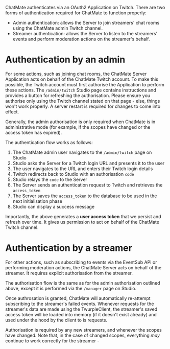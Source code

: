 ChatMate authenticates via an OAuth2 Application on Twitch. There are two forms of authentication required for ChatMate to function properly:
- Admin authentication: allows the Server to join streamers' chat rooms using the ChatMate admin Twitch channel.
- Streamer authentication: allows the Server to listen to the streamers' events and perform moderation actions on the streamer's behalf.

# Authentication by an admin
For some actions, such as joining chat rooms, the ChatMate Server Application acts on behalf of the ChatMate Twitch account. To make this possible, the Twitch account must first authorise the Application to perform these actions. The `/admin/twitch` Studio page contains instructions and provides a button for refreshing the authorisation. Please ensure you authorise only using the Twitch channel stated on that page - else, things won't work properly. A server restart is required for changes to come into effect.

Generally, the admin authorisation is only required when ChatMate is in administrative mode (for example, if the scopes have changed or the access token has expired).

The authentication flow works as follows:

1. The ChatMate admin user navigates to the `/admin/twitch` page on Studio
2. Studio asks the Server for a Twitch login URL and presents it to the user
3. The user navigates to the URL and enters their Twitch login details
4. Twitch redirects back to Studio with an authorisation `code`
5. Studio relays the `code` to the Server
6. The Server sends an authentication request to Twitch and retrieves the `access_token`
7. The Server saves the `access_token` to the database to be used in the next initialisation phase
8. Studio can display a success message

Importantly, the above generates a **user access token** that we persist and refresh over time. It gives us permission to act on behalf of the ChatMate Twitch channel.

# Authentication by a streamer
For other actions, such as subscribing to events via the EventSub API or performing moderation actions, the ChatMate Server acts on behalf of the streamer. It requires explicit authorisation from the streamer.

The authorisation flow is the same as for the admin authorisation outlined above, except it is performed via the `/manager` page on Studio.

Once authrosation is granted, ChatMate will automatically re-attempt subscribing to the streamer's failed events. Whenever requests for the streamer's data are made using the TwurpleClient, the streamer's saved access token will be loaded into memory (if it doesn't exist already) and used under the hood by the client to is requests.

Authorisation is required by any new streamers, and whenever the scopes have changed. Note that, in the case of changed scopes, everything _may_ continue to work correctly for the streamer - 
